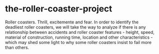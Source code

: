 # the-roller-coaster-project
Roller coasters. Thrill, excitemente and fear. In order to identify the deadliest roller coasters, we will take the way to analyze if there is any relationship between accidents and roller coaster features - height, speed, material of construction, running time, location and other characteristics - which may shed some light to why some roller coasters insist to fail more than others.
